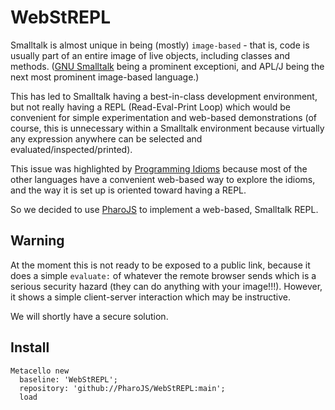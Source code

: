 # WebStREPL

Smalltalk is almost unique in being (mostly) `image-based` - that is, code is usually part of an entire image of live objects, including classes and methods. ([GNU Smalltalk](https://smalltalk.gnu.org/) being a prominent exceptioni, and APL/J being the next most prominent image-based language.)

This has led to Smalltalk having a best-in-class development environment, but not really having a REPL (Read-Eval-Print Loop) which would be convenient for simple experimentation and web-based demonstrations (of course, this is unnecessary within a Smalltalk environment because virtually any expression anywhere can be selected and evaluated/inspected/printed).

This issue was highlighted by [Programming Idioms](https://programming-idioms.org/) because most of the other languages have a convenient web-based way to explore the idioms, and the way it is set up is oriented toward having a REPL.

So we decided to use [PharoJS](https://github.com/PharoJS/PharoJS) to implement a web-based, Smalltalk REPL.

## Warning

At the moment this is not ready to be exposed to a public link, because it does a simple `evaluate:` of whatever the remote browser sends which is a serious security hazard (they can do anything with your image!!!). However, it shows a simple client-server interaction which may be instructive.

We will shortly have a secure solution.

## Install
```st
Metacello new
  baseline: 'WebStREPL';
  repository: 'github://PharoJS/WebStREPL:main';
  load
  ```
